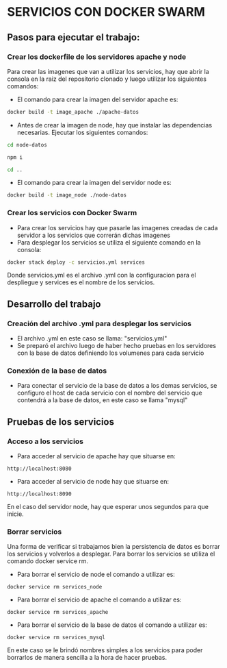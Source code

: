 # SERVICIOS CON DOCKER SWARM 
## Pasos para ejecutar el trabajo:
### Crear los dockerfile de los servidores apache y node
Para crear las imagenes que van a utilizar los servicios, hay que abrir la consola en la raiz del repositorio clonado y luego utilizar los siguientes comandos:
- El comando para crear la imagen del servidor apache es: 
```sh
docker build -t image_apache ./apache-datos
```
- Antes de crear la imagen de node, hay que instalar las dependencias necesarias. Ejecutar los siguientes comandos:
```sh
cd node-datos
``` 
```sh
npm i
```
```sh
cd ..
```
- El comando para crear la imagen del servidor node es:
```sh
docker build -t image_node ./node-datos
```
### Crear los servicios con Docker Swarm
- Para crear los servicios hay que pasarle las imagenes creadas de cada servidor a los servicios que correrán dichas imagenes
- Para desplegar los servicios se utiliza el siguiente comando en la consola: 
```sh
docker stack deploy -c servicios.yml services
``` 
Donde servicios.yml es el archivo .yml con la configuracion para el despliegue y services es el nombre de los servicios.

## Desarrollo del trabajo
### Creación del archivo .yml para desplegar los servicios
- El archivo .yml en este caso se llama: "servicios.yml"
- Se preparó el archivo luego de haber hecho pruebas en los servidores con la base de datos definiendo los volumenes para cada servicio

### Conexión de la base de datos
- Para conectar el servicio de la base de datos a los demas servicios, se configuro el host de cada servicio con el nombre del servicio que contendrá a la base de datos, en este caso se llama "mysql"

## Pruebas de los servicios
### Acceso a los servicios
- Para acceder al servicio de apache hay que situarse en:
```
http://localhost:8080
```
- Para acceder al servicio de node hay que situarse en:
```
http://localhost:8090
```
En el caso del servidor node, hay que esperar unos segundos para que inicie.
### Borrar servicios 
Una forma de verificar si trabajamos bien la persistencia de datos es borrar los servicios y volverlos a desplegar.
Para borrar los servicios se utiliza el comando docker service rm.
- Para borrar el servicio de node el comando a utilizar es: 
```
docker service rm services_node
```
- Para borrar el servicio de apache el comando a utilizar es: 
```
docker service rm services_apache
```
- Para borrar el servicio de la base de datos el comando a utilizar es: 
```
docker service rm services_mysql
```
En este caso se le brindó nombres simples a los servicios para poder borrarlos de manera sencilla a la hora de hacer pruebas.
